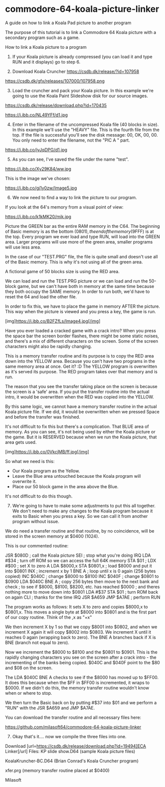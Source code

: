 # commodore-64-koala-picture-linker
A guide on how to link a Koala Pad picture to another program

The purpose of this tutorial is to link a Commodore 64 Koala picture with a secondary program such as a game. 

How to link a Koala picture to a program

1) If your Koala picture is already compressed (you can load it and type RUN and it displays) go to step 6.

2) Download Koala Cruncher
https://csdb.dk/release/?id=107958

https://csdb.dk/gfx/releases/107000/107958.png

3) Load the cruncher and pack your Koala picture. In this example we're going to use the Koala Paint Slideshow disk for our source images.

https://csdb.dk/release/download.php?id=170435

https://i.ibb.co/NL49YFf/d1.jpg

4) Enter in the filename of the uncompressed Koala file (40 blocks in size). In this example we'll use the "HEAVY" file. This is the fourth file from the top. If the file is successful you'll see the disk message:
00, OK, 00, 00. You only need to enter the filename, not the "PIC A " part.

https://i.ibb.co/jyJqDPG/d1.jpg


5) As you can see, I've saved the file under the name "test".

https://i.ibb.co/Xy29K84/ww.jpg

This is the image we've chosen:

https://i.ibb.co/gj1y0zw/Image5.jpg

6) We now need to find a way to link the picture to our program. 

If you look at the 64's memory from a visual point of view:

https://i.ibb.co/k1kMK20/mik.jpg

Picture the GREEN bar as the entire RAM memory in the C64. The beginning of Basic memory is as the bottom ($0801), the end of the memory ($9FFF) is at the top. Every program we ever load and type RUN, will load into the GREEN area. Larger programs will use more of the green area, smaller programs will use less area.

In the case of our "TEST.PRG" file, the file is quite small and doesn't use all of the Basic memory. This is why it's not using all of the green area.

A fictional game of 50 blocks size is using the RED area.

We can load and run the TEST.PRG picture or we can load and run the 50-block game, but we can't have both in memory at the same time because they both occupy the SAME memory. In order to run both, we'd have to reset the 64 and load the other file.

In order to fix this, we have to place the game in memory AFTER the picture. This way when the picture is viewed and you press a key, the game is run.

[img]https://i.ibb.co/B2FZfLs/Image4.jpg[/img]

Have you ever loaded a cracked game with a crack intro? When you press the space bar the screen border flashes, there might be some static noises, and there's a mix of different characters on the screen. Some of the screen characters might also be rapidly changing.

This is a memory transfer routine and its purpose is to copy the RED area down into the YELLOW area. Because you can't have two programs in the same memory area at once. Get it? :D The YELLOW program is overwritten as it's served its purpose. The RED program takes over that memory and is run.

The reason that you see the transfer taking place on the screen is because the screen is a 'safe' area. If you put the transfer routine into the actual intro, it would be overwritten when the RED was copied into the YELLOW.

By this same logic, we cannot have a memory transfer routine in the actual Koala picture file. If we did, it would be overwritten when we pressed Space and before the transfer was finished.

It's not difficult to fix this but there's a complication. That BLUE area of memory. As you can see, it's not being used by either the Koala picture or the game. But it is RESERVED because when we run the Koala picture, that area gets used.

[img]https://i.ibb.co/0VkcjMB/ff.jpg[/img]

So what we need is this:
- Our Koala program as the Yellow.
- Leave the Blue area untouched because the Koala program will overwrite it.
- Place our 50 block game in the area above the Blue.

It's not difficult to do this though.

7) We're going to have to make some adjustments to put this all together. We don't need to make any changes to the Koala program because it exits to Basic when you press a key. So we can call it from another program without issue.

We do need a transfer routine and that routine, by no coincidence, will be stored in the screen memory at $0400 (1024).

This is our commented routine:

JSR $080D  ; call the Koala picture
SEI  ; stop what you're doing IRQ
LDA #$34 ; turn off ROM so we can access the full 64K memory
STA $01   ;
LDX #$00 ; set X to zero
A LDA $8000,x
STA $0801,x  ; load $8000 and put it into $0801
INX  ; increment x by 1
BNE A  ; loop until x is 0 again (256 bytes copied)
INC $040C  ; change $8000 to $8100
INC $040F ; change $0801 to $0900
LDA $040C
BNE A    ; copy 256 bytes then move to the next bank and check
           ; to see if $8000, $8100, $8200, etc. has reached $0000
           ; and theres nothing more to move down into $0801
LDA #$37
STA $01  ; turn ROM back on again
CLI   ; thanks for the time IRQ
JSR $A659
JMP $A7AE  ; perform RUN

The program works as follows:
It sets X to zero and copies $8000,x to $0801,x. This moves a single byte at $8000 into $0801 and is the first part of our copy routine. Think of the ,x as "+x"

We then increment X by 1 so that we copy $8001 into $0802, and when we increment X again it will copy $8002 into $0803. We increment X until it reaches 0 again (wrapping back to zero). The BNE A branches back if X is BNE (branch not equal to zero).

Now we increment the $8000 to $8100 and the $0801 to $0901. This is the rapidly changing characters you see on the screen after a crack intro - the incrementing of the banks being copied. $040C and $040F point to the $80 and $08 on the screen.

The
LDA $040C
BNE A
checks to see if the $8000 has moved up to $FF00. It does this because when the $FF  in $FF00 is incremented, it wraps to $0000. If we didn't do this, the memory transfer routine wouldn't know when or where to stop.

We then turn the Basic back on by putting #$37 into $01 and we perform a "RUN" with the JSR $A659 and JMP $A7AE.

You can download the transfer routine and all necessary files here:

https://github.com/milasoft64/commodore-64-koala-picture-linker

7) Okay that's it.... now we compile the three files into one.

Download [url=https://csdb.dk/release/download.php?id=19494]ECA Linker[/url]
Files:
KP slide show.D64 (sample Koala picture files)

KoalaKruncher-BC.D64 (Brian Conrad's Koala Cruncher program)

xfer.prg (memory transfer routine placed at $0400)

Milasoft
